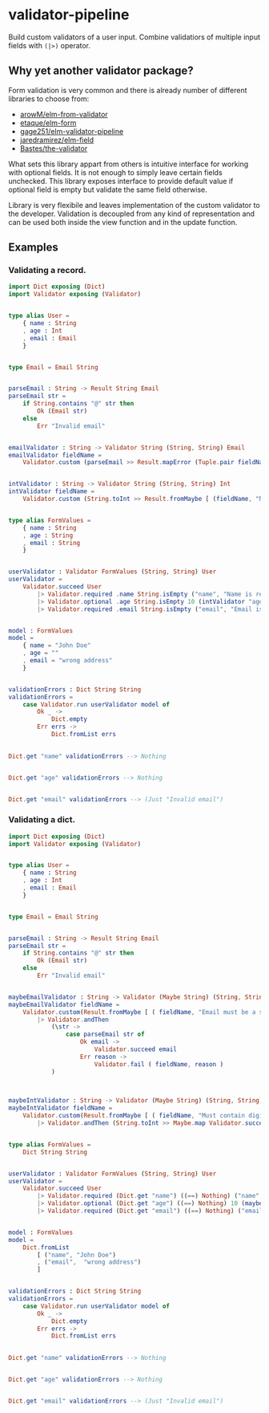 # validator-pipeline
Build custom validators of a user input. Combine validatiors of multiple input fields with `(|>)` operator.

## Why yet another validator package?
Form validation is very common and there is already number of different libraries to choose from: 
* [arowM/elm-from-validator](https://package.elm-lang.org/packages/arowM/elm-form-validator/latest/)
* [etaque/elm-form](https://package.elm-lang.org/packages/etaque/elm-form/latest/)
* [gage251/elm-validator-pipeline](https://package.elm-lang.org/packages/gege251/elm-validator-pipeline/latest/)
* [jaredramirez/elm-field](https://package.elm-lang.org/packages/jaredramirez/elm-field/latest/)
* [Bastes/the-validator](https://package.elm-lang.org/packages/Bastes/the-validator/latest/)

What sets this library appart from others is intuitive interface for working with optional fields.
It is not enough to simply leave certain fields unchecked. This library exposes interface to provide default value if optional field is empty but validate the same field otherwise.

Library is very flexibile and leaves implementation of the custom validator to the developer. Validation is decoupled from any kind of representation and can be used both inside the view function and in the update function.

## Examples

### Validating a record.

```elm
import Dict exposing (Dict)
import Validator exposing (Validator)


type alias User =
    { name : String
    , age : Int
    , email : Email
    }


type Email = Email String


parseEmail : String -> Result String Email
parseEmail str =
    if String.contains "@" str then
        Ok (Email str)
    else
        Err "Invalid email"


emailValidator : String -> Validator String (String, String) Email
emailValidator fieldName =
    Validator.custom (parseEmail >> Result.mapError (Tuple.pair fieldName >> List.singleton))


intValidator : String -> Validator String (String, String) Int
intValidator fieldName =
    Validator.custom (String.toInt >> Result.fromMaybe [ (fieldName, "Not a number") ])


type alias FormValues =
    { name : String
    , age : String
    , email : String
    }


userValidator : Validator FormValues (String, String) User
userValidator =
    Validator.succeed User
        |> Validator.required .name String.isEmpty ("name", "Name is required") (Validator.custom Ok)
        |> Validator.optional .age String.isEmpty 10 (intValidator "age")
        |> Validator.required .email String.isEmpty ("email", "Email is required") (emailValidator "email")


model : FormValues
model =
    { name = "John Doe"
    , age = ""
    , email = "wrong address"
    }


validationErrors : Dict String String
validationErrors =
    case Validator.run userValidator model of 
        Ok _ ->
            Dict.empty
        Err errs ->
            Dict.fromList errs
       

Dict.get "name" validationErrors --> Nothing


Dict.get "age" validationErrors --> Nothing


Dict.get "email" validationErrors --> (Just "Invalid email")
```

### Validating a dict.

```elm
import Dict exposing (Dict)
import Validator exposing (Validator)


type alias User =
    { name : String
    , age : Int
    , email : Email
    }


type Email = Email String


parseEmail : String -> Result String Email
parseEmail str =
    if String.contains "@" str then
        Ok (Email str)
    else
        Err "Invalid email"


maybeEmailValidator : String -> Validator (Maybe String) (String, String) Email
maybeEmailValidator fieldName =
    Validator.custom(Result.fromMaybe [ ( fieldName, "Email must be a string" ) ])
        |> Validator.andThen 
            (\str -> 
                case parseEmail str of
                    Ok email ->
                        Validator.succeed email
                    Err reason -> 
                        Validator.fail ( fieldName, reason )
            )
        


maybeIntValidator : String -> Validator (Maybe String) (String, String) Int
maybeIntValidator fieldName =
    Validator.custom(Result.fromMaybe [ ( fieldName, "Must contain digits" ) ])
        |> Validator.andThen (String.toInt >> Maybe.map Validator.succeed >> Maybe.withDefault (Validator.fail ( fieldName,  "Not a number" )))


type alias FormValues =
    Dict String String


userValidator : Validator FormValues (String, String) User
userValidator =
    Validator.succeed User
        |> Validator.required (Dict.get "name") ((==) Nothing) ("name", "Name is required") (Validator.custom (Result.fromMaybe [("name", "Name is required")]))
        |> Validator.optional (Dict.get "age") ((==) Nothing) 10 (maybeIntValidator "age")
        |> Validator.required (Dict.get "email") ((==) Nothing) ("email", "Email is required") (maybeEmailValidator "email")


model : FormValues
model =
    Dict.fromList
        [ ("name", "John Doe")
        , ("email",  "wrong address")
        ]


validationErrors : Dict String String
validationErrors =
    case Validator.run userValidator model of 
        Ok _ ->
            Dict.empty
        Err errs ->
            Dict.fromList errs
       

Dict.get "name" validationErrors --> Nothing


Dict.get "age" validationErrors --> Nothing


Dict.get "email" validationErrors --> (Just "Invalid email")
```